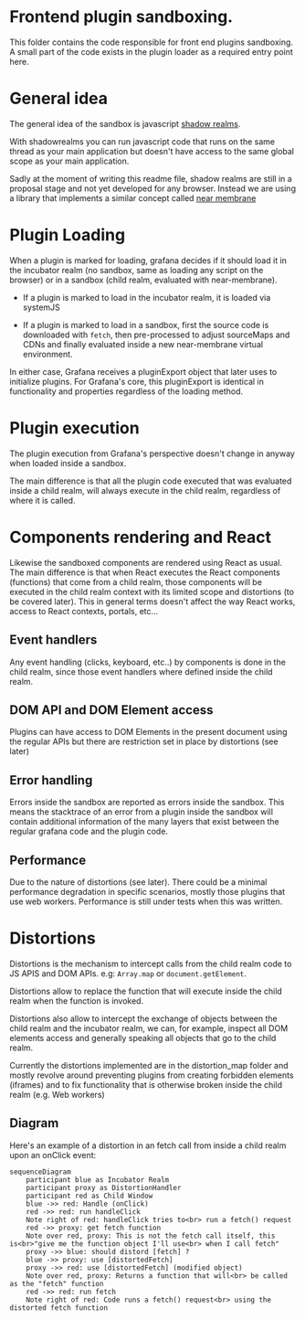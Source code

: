 # Frontend plugin sandboxing.

This folder contains the code responsible for front end plugins sandboxing. A small part of the code
exists in the plugin loader as a required entry point here.

# General idea

The general idea of the sandbox is javascript [shadow realms](https://github.com/tc39/proposal-shadowrealm).

With shadowrealms you can run javascript code that runs on the same thread as your main application but doesn't have
access to the same global scope as your main application.

Sadly at the moment of writing this readme file, shadow realms are still in a proposal stage and not yet developed for
any browser. Instead we are using a library that implements a similar concept called [near membrane](https://github.com/salesforce/near-membrane)

# Plugin Loading

When a plugin is marked for loading, grafana decides if it should load it in the incubator realm (no sandbox, same as loading any script on the browser) or in a sandbox (child realm, evaluated with near-membrane).

- If a plugin is marked to load in the incubator realm, it is loaded via systemJS

- If a plugin is marked to load in a sandbox, first the source code is downloaded with `fetch`, then pre-processed to adjust sourceMaps and CDNs and finally evaluated inside a new near-membrane virtual environment.

In either case, Grafana receives a pluginExport object that later uses to initialize plugins. For Grafana's core, this
pluginExport is identical in functionality and properties regardless of the loading method.

# Plugin execution

The plugin execution from Grafana's perspective doesn't change in anyway when loaded inside a sandbox.

The main difference is that all the plugin code executed that was evaluated inside a child realm, will always execute in
the child realm, regardless of where it is called.

# Components rendering and React

Likewise the sandboxed components are rendered using React as usual. The main difference is that when React executes the
React components (functions) that come from a child realm, those components will be executed in the child realm context
with its limited scope and distortions (to be covered later). This in general terms doesn't affect the way React works,
access to React contexts, portals, etc...

## Event handlers

Any event handling (clicks, keyboard, etc..) by components is done in the child realm, since those event handlers where
defined inside the child realm.

## DOM API and DOM Element access

Plugins can have access to DOM Elements in the present document using the regular APIs but there are restriction set in
place by distortions (see later)

## Error handling

Errors inside the sandbox are reported as errors inside the sandbox. This means the stacktrace of an error from a plugin
inside the sandbox will contain additional information of the many layers that exist between the regular grafana code
and the plugin code.

## Performance

Due to the nature of distortions (see later). There could be a minimal performance degradation in specific scenarios, mostly
those plugins that use web workers. Performance is still under tests when this was written.

# Distortions

Distortions is the mechanism to intercept calls from the child realm code to JS APIS and DOM APIs. e.g: `Array.map` or
`document.getElement`.

Distortions allow to replace the function that will execute inside the child realm when the function is invoked.

Distortions also allow to intercept the exchange of objects between the child realm and the incubator realm, we can, for
example, inspect all DOM elements access and generally speaking all objects that go to the child realm.

Currently the distortions implemented are in the distortion\_map folder and mostly revolve around preventing plugins from
creating forbidden elements (iframes) and to fix functionality that is otherwise broken inside the child realm (e.g. Web
workers)

## Diagram

Here's an example of a distortion in an fetch call from inside a child realm upon an onClick event:

``` mermaid
sequenceDiagram
    participant blue as Incubator Realm
    participant proxy as DistortionHandler
    participant red as Child Window
    blue ->> red: Handle (onClick)
    red ->> red: run handleClick
    Note right of red: handleClick tries to<br> run a fetch() request
    red ->> proxy: get fetch function
    Note over red, proxy: This is not the fetch call itself, this is<br>"give me the function object I'll use<br> when I call fetch"
    proxy ->> blue: should distord [fetch] ?
    blue ->> proxy: use [distortedFetch]
    proxy ->> red: use [distortedFetch] (modified object)
    Note over red, proxy: Returns a function that will<br> be called as the "fetch" function
    red ->> red: run fetch
    Note right of red: Code runs a fetch() request<br> using the distorted fetch function
```
